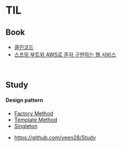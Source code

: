 # TIL

## Book

* <a href="https://y-e-un28.tistory.com/204" target="_blank" rel="noopener">클린코드</a>
* <a href="https://github.com/yeen28/freelec-springboot2-webservice/tree/main/freelec-springboot2-webservice">스프링 부트와 AWS로 혼자 구현하는 웹 서비스</a>

<br/>

## Study
#### Design pattern
* <a href="https://github.com/yeen28/TIL/tree/main/study/design-pattern/factory-method">Factory Method</a>
* <a href="https://github.com/yeen28/TIL/tree/main/study/designPattern/templateMethod">Template Method</a>
* <a href="https://github.com/yeen28/TIL/tree/main/study/design-pattern/singleton-pattern">Singleton</a>

+ https://github.com/yeen28/Study
